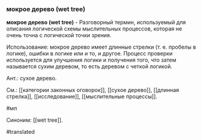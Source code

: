 ### мокрое дерево (wet tree)

**мокрое дерево (wet tree)** - Разговорный термин, используемый для описания логической схемы мыслительных процессов, которая не очень точна с логической точки зрения.

Использование: мокрое дерево имеет длинные стрелки (т. е. пробелы в логике), ошибки в логике или и то, и другое. Процесс проверки используется для улучшения логики и получения того, что затем называется сухим деревом, то есть деревом с четкой логикой.

Ант.: сухое дерево.

См.: [[категории законных оговорок]], [[сухое дерево]], [[длинная стрелка]], [[исследование]], [[мыслительные процессы]].

#мп

Синоним: [[wet tree]].

#translated
